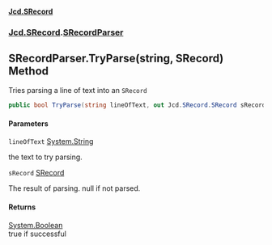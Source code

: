 #### [Jcd.SRecord](index.md 'index')
### [Jcd.SRecord](Jcd.SRecord.md 'Jcd.SRecord').[SRecordParser](Jcd.SRecord.SRecordParser.md 'Jcd.SRecord.SRecordParser')

## SRecordParser.TryParse(string, SRecord) Method

Tries parsing a line of text into an `SRecord`

```csharp
public bool TryParse(string lineOfText, out Jcd.SRecord.SRecord sRecord);
```
#### Parameters

<a name='Jcd.SRecord.SRecordParser.TryParse(string,Jcd.SRecord.SRecord).lineOfText'></a>

`lineOfText` [System.String](https://docs.microsoft.com/en-us/dotnet/api/System.String 'System.String')

the text to try parsing.

<a name='Jcd.SRecord.SRecordParser.TryParse(string,Jcd.SRecord.SRecord).sRecord'></a>

`sRecord` [SRecord](Jcd.SRecord.SRecord.md 'Jcd.SRecord.SRecord')

The result of parsing. null if not parsed.

#### Returns
[System.Boolean](https://docs.microsoft.com/en-us/dotnet/api/System.Boolean 'System.Boolean')  
true if successful